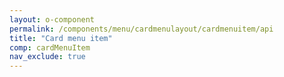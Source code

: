 ```yaml
---
layout: o-component
permalink: /components/menu/cardmenulayout/cardmenuitem/api
title: "Card menu item"
comp: cardMenuItem
nav_exclude: true
---
```

